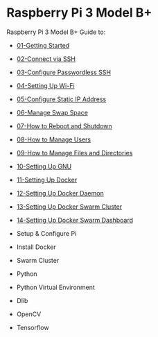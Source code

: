 # Raspberry Pi 3 Model B+
Raspberry Pi 3 Model B+ Guide to:
- [01-Getting Started](./01-getting-started.md)
- [02-Connect via SSH](./02-configure-ssh.md)
- [03-Configure Passwordless SSH](./03-configure-passwordless-ssh.md)
- [04-Setting Up Wi-Fi](./04-setting-up-wi-fi.md)
- [05-Configure Static IP Address](./05-configure-static-ip.md)
- [06-Manage Swap Space](./06-configure-swap-space.md)
- [07-How to Reboot and Shutdown](./07-reboot-shutdown.md)
- [08-How to Manage Users](./08-manage-users.md)
- [09-How to Manage Files and Directories](./09-manage-files-directories.md)
- [10-Setting Up GNU](./10-setting-up-gnu.md)
- [11-Setting Up Docker](./11-setting-up-docker.md)
- [12-Setting Up Docker Daemon](./12-setting-up-docker-daemon.md)
- [13-Setting Up Docker Swarm Cluster](./13-setting-up-docker-swarm-cluster.md)
- [14-Setting Up Docker Swarm Dashboard](./14-setting-up-docker-swarm-dashboard.md)





 
 



 


- Setup &amp; Configure Pi
- Install Docker
- Swarm Cluster
- Python
- Python Virtual Environment
- Dlib
- OpenCV
- Tensorflow
